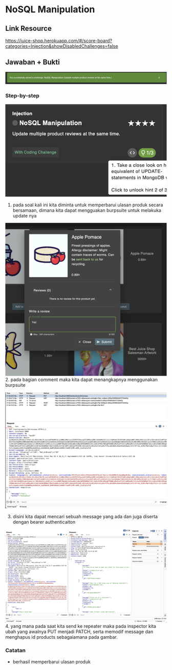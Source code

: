 # NoSQL Manipulation

## Link Resource

https://juice-shop.herokuapp.com/#/score-board?categories=Injection&showDisabledChallenges=false

## Jawaban + Bukti

![nosql](../../img/nosql_manipulation/done.png)

### Step-by-step

![nosql](../../img/nosql_manipulation/soal.png)

1. pada soal kali ini kita diminta untuk memperbarui ulasan produk secara bersamaan, dimana kita dapat mengguakan burpsuite untuk melakuka update nya

![nosql](../../img/nosql_manipulation/comment.png) 2. pada bagian comment maka kita dapat menangkapnya menggunakan burpsuite

![nosql](../../img/nosql_manipulation/burp.png)

3. disini kita dapat mencari sebuah message yang ada dan juga diserta dengan bearer authenticaiton

![nosql](../../img/nosql_manipulation/edit.png) 4. yang mana pada saat kita send ke repeater maka pada inspector kita ubah yang awalnya PUT menjadi PATCH, serta memodif message dan menghapus id products sebagaiamana pada gambar.

### Catatan

- berhasil memperbarui ulasan produk
